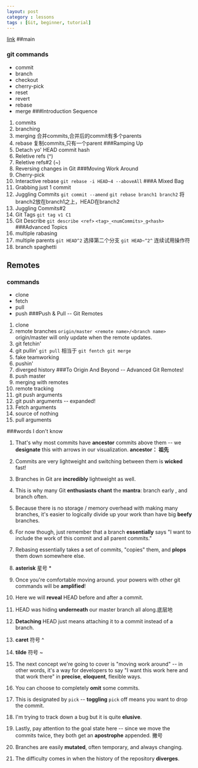 ```yaml
---
layout: post
category : lessons
tags : [Git, beginner, tutorial]
---
```


[link](http://pcottle.github.io/learnGitBranching/)
##main
### git commands
* commit
* branch
* checkout
* cherry-pick
* reset
* revert
* rebase
* merge
###Introduction Sequence
1. commits
2. branching
3. merging
		合并commits,合并后的commit有多个parents
4. rebase
		复制commits,只有一个parent
###Ramping Up
1. Detach yo' HEAD commit hash
2. Reletive refs (^)
3. Reletive refs#2 (~)
4. Reversing changes in Git
###Moving Work Around
1. Cherry-pick 
2. Interactive rebase
		`git rebase -i HEAD~4 --aboveAll`
###A Mixed Bag
1. Grabbing just 1 commit
2. Juggling Commits
		`git commit --amend`
		`git rebase branch1 branch2`
		将branch2放在branch1之上，HEAD在branch2
3. Juggling Commits#2		
4. Git Tags
		`git tag v1 C1`
5. Git Describe
		`git describe <ref>`
		`<tag>_<numCommits>_g<hash>`
###Advanced Topics
1. multiple rabasing
2. multiple parents
		`git HEAD^2`
		选择第二个分支
		`git HEAD~^2^`
		连续试用操作符
3. branch spaghetti
## Remotes
### commands
* clone
* fetch
* pull
* push
###Push & Pull -- Git Remotes
1. clone
2. remote branches
		`origin/master
		<remote name>/<branch name>`  
		origin/master will only update when the remote updates.  
3. git fetchin'
4. git pullin'
		`git pull`
		相当于
		`git fentch
		git merge`
5. fake teamworking
6. pushin'
7. diverged history
###To Origin And Beyond -- Advanced Git Remotes!
1. push master
2. merging with remotes
3. remote tracking
4. git push arguments
5. git push arguments -- expanded!
6. Fetch arguments
7. source of nothing
8. pull arguments





###words I don't know
1. That's why most commits have **ancestor** commits above them -- we **designate** this with arrows in our visualization.
**ancestor： 祖先**  

2. Commits are very lightweight and switching between them is **wicked** fast!    
3. Branches in Git are **incredibly** lightweight as well.
4. This is why many Git **enthusiasts chant** the **mantra**: branch early , and branch often.
5. Because there is no storage / memory overhead with making many branches, it's easier to logically divide up your work than have big **beefy** branches.
6. For now though, just remember that a branch **essentially** says "I want to include the work of this commit and all parent commits."
7. Rebasing essentially takes a set of commits, "copies" them, and **plops** them down somewhere else.
8. **asterisk** 星号 *
9. Once you're comfortable moving around. your powers with other git commands will be **amplified**!
10. Here we will **reveal** HEAD before and after a commit.
11. HEAD was hiding **underneath** our master branch all along.底层地
12. **Detaching** HEAD just means attaching it to a commit instead of a branch.
13.  **caret** 符号 ^
14. **tilde** 符号 ~
15. The next concept we're going to cover is "moving work around" -- in other words, it's a way for developers to say "I want this work here and that work there" in **precise**, **eloquent**, flexible ways.    
16.  You can choose to completely **omit** some commits.
17. This is designated by `pick` -- **toggling** `pick` off means you want to drop the commit.
18.  I'm trying to track down a bug but it is quite **elusive**.
19. Lastly, pay attention to the goal state here -- since we move the commits twice, they both get an **apostrophe** appended. 撇号
20. Branches are easily **mutated**, often temporary, and always changing.
21. The difficulty comes in when the history of the repository **diverges**. 
